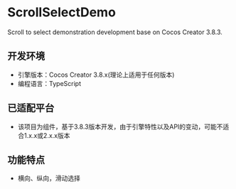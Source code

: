# ScrollSelectDemo
Scroll to select demonstration development base on Cocos Creator 3.8.3.

## 开发环境
- 引擎版本：Cocos Creator 3.8.x(理论上适用于任何版本)
- 编程语言：TypeScript
  
## 已适配平台
- 该项目为组件，基于3.8.3版本开发，由于引擎特性以及API的变动，可能不适合1.x.x或2.x.x版本

## 功能特点
- 横向、纵向，滑动选择
